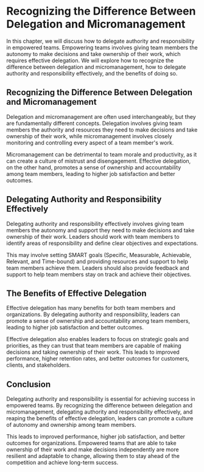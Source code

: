 Recognizing the Difference Between Delegation and Micromanagement
=====================================================================================================================

In this chapter, we will discuss how to delegate authority and responsibility in empowered teams. Empowering teams involves giving team members the autonomy to make decisions and take ownership of their work, which requires effective delegation. We will explore how to recognize the difference between delegation and micromanagement, how to delegate authority and responsibility effectively, and the benefits of doing so.

Recognizing the Difference Between Delegation and Micromanagement
-----------------------------------------------------------------

Delegation and micromanagement are often used interchangeably, but they are fundamentally different concepts. Delegation involves giving team members the authority and resources they need to make decisions and take ownership of their work, while micromanagement involves closely monitoring and controlling every aspect of a team member's work.

Micromanagement can be detrimental to team morale and productivity, as it can create a culture of mistrust and disengagement. Effective delegation, on the other hand, promotes a sense of ownership and accountability among team members, leading to higher job satisfaction and better outcomes.

Delegating Authority and Responsibility Effectively
---------------------------------------------------

Delegating authority and responsibility effectively involves giving team members the autonomy and support they need to make decisions and take ownership of their work. Leaders should work with team members to identify areas of responsibility and define clear objectives and expectations.

This may involve setting SMART goals (Specific, Measurable, Achievable, Relevant, and Time-bound) and providing resources and support to help team members achieve them. Leaders should also provide feedback and support to help team members stay on track and achieve their objectives.

The Benefits of Effective Delegation
------------------------------------

Effective delegation has many benefits for both team members and organizations. By delegating authority and responsibility, leaders can promote a sense of ownership and accountability among team members, leading to higher job satisfaction and better outcomes.

Effective delegation also enables leaders to focus on strategic goals and priorities, as they can trust that team members are capable of making decisions and taking ownership of their work. This leads to improved performance, higher retention rates, and better outcomes for customers, clients, and stakeholders.

Conclusion
----------

Delegating authority and responsibility is essential for achieving success in empowered teams. By recognizing the difference between delegation and micromanagement, delegating authority and responsibility effectively, and reaping the benefits of effective delegation, leaders can promote a culture of autonomy and ownership among team members.

This leads to improved performance, higher job satisfaction, and better outcomes for organizations. Empowered teams that are able to take ownership of their work and make decisions independently are more resilient and adaptable to change, allowing them to stay ahead of the competition and achieve long-term success.
